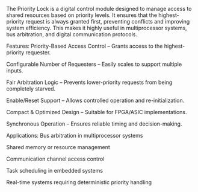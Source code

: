 The Priority Lock is a digital control module designed to manage access to shared resources based on priority levels. It ensures that the highest-priority request is always granted first, preventing conflicts and improving system efficiency. This makes it highly useful in multiprocessor systems, bus arbitration, and digital communication protocols.

Features:
Priority-Based Access Control – Grants access to the highest-priority requester.

Configurable Number of Requesters – Easily scales to support multiple inputs.

Fair Arbitration Logic – Prevents lower-priority requests from being completely starved.

Enable/Reset Support – Allows controlled operation and re-initialization.

Compact & Optimized Design – Suitable for FPGA/ASIC implementations.

Synchronous Operation – Ensures reliable timing and decision-making.

Applications:
Bus arbitration in multiprocessor systems

Shared memory or resource management

Communication channel access control

Task scheduling in embedded systems

Real-time systems requiring deterministic priority handling
